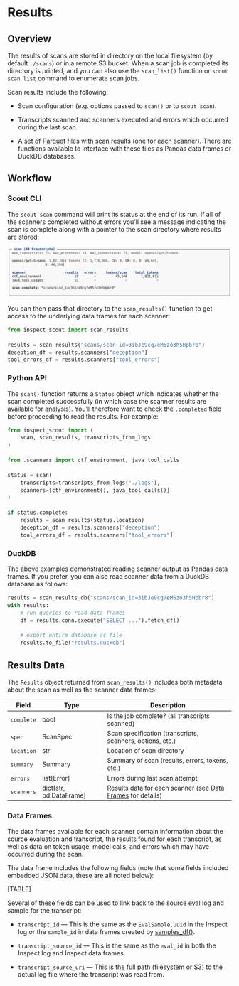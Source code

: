 # Results


## Overview

The results of scans are stored in directory on the local filesystem (by
default `./scans`) or in a remote S3 bucket. When a scan job is
completed its directory is printed, and you can also use the
`scan_list()` function or `scout scan list` command to enumerate scan
jobs.

Scan results include the following:

- Scan configuration (e.g. options passed to `scan()` or to
  `scout scan`).

- Transcripts scanned and scanners executed and errors which occurred
  during the last scan.

- A set of [Parquet](https://parquet.apache.org/docs/) files with scan
  results (one for each scanner). There are functions available to
  interface with these files as Pandas data frames or DuckDB databases.

## Workflow

### Scout CLI

The `scout scan` command will print its status at the end of its run. If
all of the scanners completed without errors you’ll see a message
indicating the scan is complete along with a pointer to the scan
directory where results are stored:

![](images/scan-complete.png)

You can then pass that directory to the `scan_results()` function to get
access to the underlying data frames for each scanner:

``` python
from inspect_scout import scan_results

results = scan_results("scans/scan_id=3ibJe9cg7eM5zo3h5Hpbr8")
deception_df = results.scanners["deception"]
tool_errors_df = results.scanners["tool_errors"]
```

### Python API

The `scan()` function returns a `Status` object which indicates whether
the scan completed successfully (in which case the scanner results are
available for analysis). You’ll therefore want to check the `.completed`
field before proceeding to read the results. For example:

``` python
from inspect_scout import (
    scan, scan_results, transcripts_from_logs
)

from .scanners import ctf_environment, java_tool_calls

status = scan(
    transcripts=transcripts_from_logs("./logs"),
    scanners=[ctf_environment(), java_tool_calls()]
)

if status.complete:
    results = scan_results(status.location)
    deception_df = results.scanners["deception"]
    tool_errors_df = results.scanners["tool_errors"]
```

### DuckDB

The above examples demonstrated reading scanner output as Pandas data
frames. If you prefer, you can also read scanner data from a DuckDB
database as follows:

``` python
results = scan_results_db("scans/scan_id=3ibJe9cg7eM5zo3h5Hpbr8")
with results:
    # run queries to read data frames
    df = results.conn.execute("SELECT ...").fetch_df()

    # export entire database as file
    results.to_file("results.duckdb")
```

## Results Data

The `Results` object returned from `scan_results()` includes both
metadata about the scan as well as the scanner data frames:

| Field | Type | Description |
|----|----|----|
| `complete` | bool | Is the job complete? (all transcripts scanned) |
| `spec` | ScanSpec | Scan specification (transcripts, scanners, options, etc.) |
| `location` | str | Location of scan directory |
| `summary` | Summary | Summary of scan (results, errors, tokens, etc.) |
| `errors` | list\[Error\] | Errors during last scan attempt. |
| `scanners` | dict\[str, pd.DataFrame\] | Results data for each scanner (see [Data Frames](#scanner-data) for details) |

### Data Frames

<style type="text/css">
#scanner-data td:nth-child(2) {
  font-size: 0.9em;
  line-height: 1.2;
}
#scanner-data small {
  font-size: x-small;
}
</style>

The data frames available for each scanner contain information about the
source evaluation and transcript, the results found for each transcript,
as well as data on token usage, model calls, and errors which may have
occurred during the scan.

The data frame includes the following fields (note that some fields
included embedded JSON data, these are all noted below):

[TABLE]

Several of these fields can be used to link back to the source eval log
and sample for the transcript:

- `transcript_id` — This is the same as the `EvalSample.uuid` in the
  Inspect log or the `sample_id` in data frames created by
  [samples_df()](https://inspect.aisi.org.uk/reference/inspect_ai.analysis.html#samples_df).

- `transcript_source_id` — This is the same as the `eval_id` in both the
  Inspect log and Inspect data frames.

- `transcript_source_uri` — This is the full path (filesystem or S3) to
  the actual log file where the transcript was read from.
